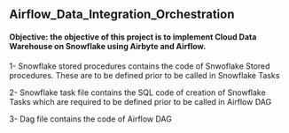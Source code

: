 ## Airflow_Data_Integration_Orchestration

#### Objective: the objective of this project is to implement Cloud Data Warehouse on Snowflake using Airbyte and Airflow.

1- Snowflake stored procedures contains the code of Snwoflake Stored procedures. These are to be defined prior to be called in Snowflake Tasks

2- Snowflake task file contains the SQL code of creation of Snowflake Tasks which are required to be defined prior to be called in Airflow DAG

3- Dag file contains the code of Airflow DAG

